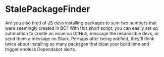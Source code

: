 # StalePackageFinder
Are you also tired of JS devs installing packages to sum two numbers that were seemingly created in BC? With this short script, you can easily set up automation to create an issue on GitHub, message the responsible devs, or send them a message on Slack. Perhaps after being notified, they'll think twice about installing so many packages that bloat your build time and trigger endless Dependabot alerts.